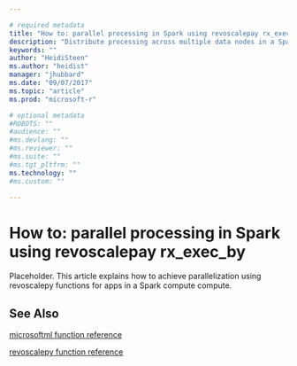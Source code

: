 ```yaml
---

# required metadata
title: "How to: parallel processing in Spark using revoscalepay rx_exec_by in Machine Learning Server | Microsoft Docs "
description: "Distribute processing across multiple data nodes in a Spark cluster using Python functions from revoscalepay in Machine learning Server."
keywords: ""
author: "HeidiSteen"
ms.author: "heidist"
manager: "jhubbard"
ms.date: "09/07/2017"
ms.topic: "article"
ms.prod: "microsoft-r"

# optional metadata
#ROBOTS: ""
#audience: ""
#ms.devlang: ""
#ms.reviewer: ""
#ms.suite: ""
#ms.tgt_pltfrm: ""
ms.technology: ""
#ms.custom: ""

---
```


# How to: parallel processing in Spark using revoscalepay rx_exec_by

Placeholder. This article explains how to achieve parallelization using revoscalepy functions for apps in a Spark compute compute.

## See Also

[microsoftml function reference](../python-reference/microsoftml/microsoftml-package.md)

[revoscalepy function reference](../python-reference/revoscalepy/revoscalepy-package.md)
